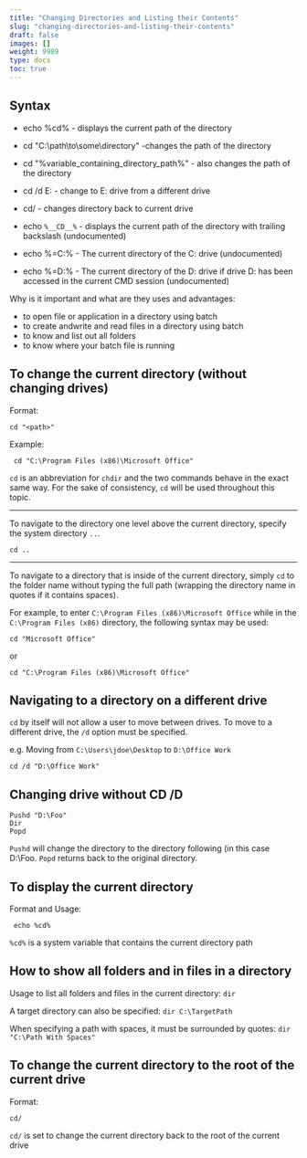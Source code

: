 ```yaml
---
title: "Changing Directories and Listing their Contents"
slug: "changing-directories-and-listing-their-contents"
draft: false
images: []
weight: 9989
type: docs
toc: true
---
```


## Syntax
 - echo %cd% - displays the current path of the directory
 - cd "C:\path\to\some\directory" -changes the path of the directory
 - cd "%variable_containing_directory_path%" - also changes the path of the directory
 - cd /d E: - change to E: drive from a different drive
 - cd/ - changes directory back to current drive

 - echo `%__CD__%` - displays the current path of the directory with trailing backslash (undocumented)
- echo %=C:% - The current directory of the C: drive (undocumented)
- echo %=D:% - The current directory of the D: drive if drive D: has been accessed in the current CMD session (undocumented)


Why is it important and what are they uses and advantages:

 - to open file or application in a directory using batch  
 - to create andwrite and read files in a directory using batch
 - to know and list out all folders
 - to know where your batch file is running


## To change the current directory (without changing drives)
Format:

    cd "<path>"

Example:

     cd "C:\Program Files (x86)\Microsoft Office"

`cd` is an abbreviation for `chdir` and the two commands behave in the exact same way. For the sake of consistency, `cd` will be used throughout this topic.

---
To navigate to the directory one level above the current directory, specify the system directory `..`.

    cd ..

---
To navigate to a directory that is inside of the current directory, simply `cd` to the folder name without typing the full path (wrapping the directory name in quotes if it contains spaces).


For example, to enter `C:\Program Files (x86)\Microsoft Office` while in the `C:\Program Files (x86)` directory, the following syntax may be used:

    cd "Microsoft Office"

or 

    cd "C:\Program Files (x86)\Microsoft Office"

## Navigating to a directory on a different drive
`cd` by itself will not allow a user to move between drives. To move to a different drive, the `/d` option must be specified.

e.g. Moving from `C:\Users\jdoe\Desktop` to `D:\Office Work`

    cd /d "D:\Office Work"

## Changing drive without CD /D
    Pushd "D:\Foo"
    Dir
    Popd
`Pushd` will change the directory to the directory following (in this case D:\Foo. `Popd` returns back to the original directory.

## To display the current directory
   Format and Usage:

     echo %cd%

`%cd%` is a system variable that contains the current directory path

## How to show all folders and in files in a directory
Usage to list all folders and files in the current directory: `dir`

A target directory can also be specified: `dir C:\TargetPath`

When specifying a path with spaces, it must be surrounded by quotes: `dir "C:\Path With Spaces"`






## To change the current directory to the root of the current drive
Format:

    cd/
`cd/` is set to change the current directory back to the root of the current drive

